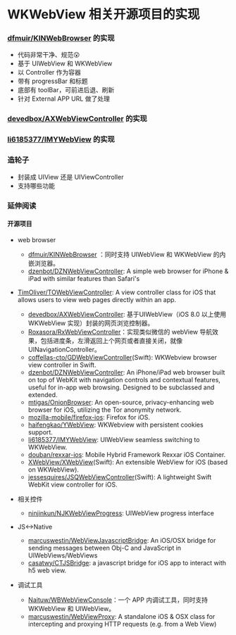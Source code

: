 # WKWebView 相关开源项目的实现


### [dfmuir/KINWebBrowser](https://github.com/dfmuir/KINWebBrowser) 的实现

- 代码非常干净、规范😮
- 基于 UIWebView 和 WKWebView
- 以 Controller 作为容器
- 带有 progressBar 和标题
- 底部有 toolBar，可前进后退、刷新
- 针对 External APP URL 做了处理

### [devedbox/AXWebViewController](https://github.com/devedbox/AXWebViewController) 的实现

### [li6185377/IMYWebView](https://github.com/li6185377/IMYWebView) 的实现

### 造轮子

- 封装成 UIView 还是 UIViewController
- 支持哪些功能




### 延伸阅读

#### 开源项目
- web browser
  - [dfmuir/KINWebBrowser](https://github.com/dfmuir/KINWebBrowser) ：同时支持 UIWebView 和 WKWebView 的内嵌浏览器。
  - [dzenbot/DZNWebViewController](https://github.com/dzenbot/DZNWebViewController): A simple web browser for iPhone & iPad with similar features than Safari's
- [TimOliver/TOWebViewController](https://github.com/TimOliver/TOWebViewController): A view controller class for iOS that allows users to view web pages directly within an app.
  - [devedbox/AXWebViewController](https://github.com/devedbox/AXWebViewController): 基于UIWebView（iOS 8.0 以上使用 WKWebView 实现）封装的网页浏览控制器。
  - [Roxasora/RxWebViewController](https://github.com/Roxasora/RxWebViewController)：实现类似微信的 webView 导航效果，包括进度条，左滑返回上个网页或者直接关闭，就像 UINavigationController。
  - [coffellas-cto/GDWebViewController](https://github.com/coffellas-cto/GDWebViewController)(Swift): WKWebview browser view controller in Swift.
  - [dzenbot/DZNWebViewController](https://github.com/dzenbot/DZNWebViewController): An iPhone/iPad web browser built on top of WebKit with navigation controls and contextual features, useful for in-app web browsing. Designed to be subclassed and extended.
  - [mtigas/OnionBrowser](https://github.com/mtigas/OnionBrowser): An open-source, privacy-enhancing web browser for iOS, utilizing the Tor anonymity network.
  - [mozilla-mobile/firefox-ios](https://github.com/mozilla-mobile/firefox-ios): Firefox for iOS.
  - [haifengkao/YWebView](https://github.com/haifengkao/YWebView): WKWebview with persistent cookies support.
  - [li6185377/IMYWebView](https://github.com/li6185377/IMYWebView): UIWebView seamless switching to WKWebView.
  - [douban/rexxar-ios](https://github.com/douban/rexxar-ios): Mobile Hybrid Framework Rexxar iOS Container.
  - [XWebView/XWebView](https://github.com/XWebView/XWebView)(Swift): An extensible WebView for iOS (based on WKWebView).
  - [jessesquires/JSQWebViewController](https://github.com/jessesquires/JSQWebViewController)(Swift): A lightweight Swift WebKit view controller for iOS.

- 相关控件
  - [ninjinkun/NJKWebViewProgress](https://github.com/ninjinkun/NJKWebViewProgress): UIWebView progress interface

- JS<->Native 
  - [marcuswestin/WebViewJavascriptBridge](https://github.com/marcuswestin/WebViewJavascriptBridge): An iOS/OSX bridge for sending messages between Obj-C and JavaScript in UIWebViews/WebViews 
  - [casatwy/CTJSBridge](https://github.com/casatwy/CTJSBridge): a javascript bridge for iOS app to interact with h5 web view.
- 调试工具
  - [Naituw/WBWebViewConsole](https://github.com/Naituw/WBWebViewConsole)：一个 APP 内调试工具，同时支持 WKWebView 和 UIWebView。
  - [marcuswestin/WebViewProxy](https://github.com/marcuswestin/WebViewProxy): A standalone iOS & OSX class for intercepting and proxying HTTP requests (e.g. from a Web View)
